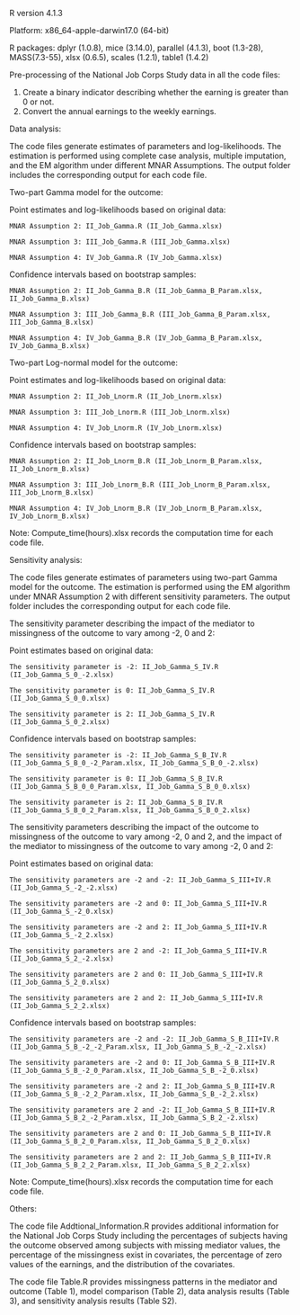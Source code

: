 R version 4.1.3

Platform: x86_64-apple-darwin17.0 (64-bit)

R packages: dplyr (1.0.8), mice (3.14.0), parallel (4.1.3), boot (1.3-28), MASS(7.3-55), xlsx (0.6.5), scales (1.2.1), table1 (1.4.2)

Pre-processing of the National Job Corps Study data in all the code files: 

  1. Create a binary indicator describing whether the earning is greater than 0 or not.
  2. Convert the annual earnings to the weekly earnings.

Data analysis:

The code files generate estimates of parameters and log-likelihoods. The estimation is performed using complete case analysis, multiple imputation, and the EM algorithm under different MNAR Assumptions. The output folder includes the corresponding output for each code file.

Two-part Gamma model for the outcome:

  Point estimates and log-likelihoods based on original data:
  
    MNAR Assumption 2: II_Job_Gamma.R (II_Job_Gamma.xlsx)
    
    MNAR Assumption 3: III_Job_Gamma.R (III_Job_Gamma.xlsx)
    
    MNAR Assumption 4: IV_Job_Gamma.R (IV_Job_Gamma.xlsx)
    
  Confidence intervals based on bootstrap samples:
  
    MNAR Assumption 2: II_Job_Gamma_B.R (II_Job_Gamma_B_Param.xlsx, II_Job_Gamma_B.xlsx)
    
    MNAR Assumption 3: III_Job_Gamma_B.R (III_Job_Gamma_B_Param.xlsx, III_Job_Gamma_B.xlsx)
    
    MNAR Assumption 4: IV_Job_Gamma_B.R (IV_Job_Gamma_B_Param.xlsx, IV_Job_Gamma_B.xlsx)
    
Two-part Log-normal model for the outcome:

  Point estimates and log-likelihoods based on original data:
  
    MNAR Assumption 2: II_Job_Lnorm.R (II_Job_Lnorm.xlsx)
    
    MNAR Assumption 3: III_Job_Lnorm.R (III_Job_Lnorm.xlsx)
    
    MNAR Assumption 4: IV_Job_Lnorm.R (IV_Job_Lnorm.xlsx)
    
  Confidence intervals based on bootstrap samples:
  
    MNAR Assumption 2: II_Job_Lnorm_B.R (II_Job_Lnorm_B_Param.xlsx, II_Job_Lnorm_B.xlsx)
    
    MNAR Assumption 3: III_Job_Lnorm_B.R (III_Job_Lnorm_B_Param.xlsx, III_Job_Lnorm_B.xlsx)
    
    MNAR Assumption 4: IV_Job_Lnorm_B.R (IV_Job_Lnorm_B_Param.xlsx, IV_Job_Lnorm_B.xlsx)
  
Note: Compute_time(hours).xlsx records the computation time for each code file.

Sensitivity analysis:

The code files generate estimates of parameters using two-part Gamma model for the outcome. The estimation is performed using the EM algorithm under MNAR Assumption 2 with different sensitivity parameters. The output folder includes the corresponding output for each code file.

The sensitivity parameter describing the impact of the mediator to missingness of the outcome to vary among -2, 0 and 2: 

  Point estimates based on original data:
  
    The sensitivity parameter is -2: II_Job_Gamma_S_IV.R (II_Job_Gamma_S_0_-2.xlsx)
    
    The sensitivity parameter is 0: II_Job_Gamma_S_IV.R (II_Job_Gamma_S_0_0.xlsx)
    
    The sensitivity parameter is 2: II_Job_Gamma_S_IV.R (II_Job_Gamma_S_0_2.xlsx)
    
  Confidence intervals based on bootstrap samples:
  
    The sensitivity parameter is -2: II_Job_Gamma_S_B_IV.R (II_Job_Gamma_S_B_0_-2_Param.xlsx, II_Job_Gamma_S_B_0_-2.xlsx)
    
    The sensitivity parameter is 0: II_Job_Gamma_S_B_IV.R (II_Job_Gamma_S_B_0_0_Param.xlsx, II_Job_Gamma_S_B_0_0.xlsx)
    
    The sensitivity parameter is 2: II_Job_Gamma_S_B_IV.R (II_Job_Gamma_S_B_0_2_Param.xlsx, II_Job_Gamma_S_B_0_2.xlsx) 

The sensitivity parameters describing the impact of the outcome to missingness of the outcome to vary among -2, 0 and 2, and the impact of the mediator to missingness of the outcome to vary among -2, 0 and 2:

  Point estimates based on original data:
  
    The sensitivity parameters are -2 and -2: II_Job_Gamma_S_III+IV.R (II_Job_Gamma_S_-2_-2.xlsx)
    
    The sensitivity parameters are -2 and 0: II_Job_Gamma_S_III+IV.R (II_Job_Gamma_S_-2_0.xlsx)
    
    The sensitivity parameters are -2 and 2: II_Job_Gamma_S_III+IV.R (II_Job_Gamma_S_-2_2.xlsx)
    
    The sensitivity parameters are 2 and -2: II_Job_Gamma_S_III+IV.R (II_Job_Gamma_S_2_-2.xlsx)
    
    The sensitivity parameters are 2 and 0: II_Job_Gamma_S_III+IV.R (II_Job_Gamma_S_2_0.xlsx)
    
    The sensitivity parameters are 2 and 2: II_Job_Gamma_S_III+IV.R (II_Job_Gamma_S_2_2.xlsx)
    
  Confidence intervals based on bootstrap samples:
  
    The sensitivity parameters are -2 and -2: II_Job_Gamma_S_B_III+IV.R (II_Job_Gamma_S_B_-2_-2_Param.xlsx, II_Job_Gamma_S_B_-2_-2.xlsx)
    
    The sensitivity parameters are -2 and 0: II_Job_Gamma_S_B_III+IV.R (II_Job_Gamma_S_B_-2_0_Param.xlsx, II_Job_Gamma_S_B_-2_0.xlsx)
    
    The sensitivity parameters are -2 and 2: II_Job_Gamma_S_B_III+IV.R (II_Job_Gamma_S_B_-2_2_Param.xlsx, II_Job_Gamma_S_B_-2_2.xlsx)
    
    The sensitivity parameters are 2 and -2: II_Job_Gamma_S_B_III+IV.R (II_Job_Gamma_S_B_2_-2_Param.xlsx, II_Job_Gamma_S_B_2_-2.xlsx)
    
    The sensitivity parameters are 2 and 0: II_Job_Gamma_S_B_III+IV.R (II_Job_Gamma_S_B_2_0_Param.xlsx, II_Job_Gamma_S_B_2_0.xlsx)
    
    The sensitivity parameters are 2 and 2: II_Job_Gamma_S_B_III+IV.R (II_Job_Gamma_S_B_2_2_Param.xlsx, II_Job_Gamma_S_B_2_2.xlsx)
    
Note: Compute_time(hours).xlsx records the computation time for each code file.
 
Others:

The code file Addtional_Information.R provides additional information for the National Job Corps Study including the percentages of subjects having the outcome observed among subjects with missing mediator values, the percentage of the missingness exist in covariates, the percentage of zero values of the earnings, and the distribution of the covariates.

The code file Table.R provides missingness patterns in the mediator and outcome (Table 1), model comparison (Table 2), data analysis results (Table 3), and sensitivity analysis results (Table S2).
